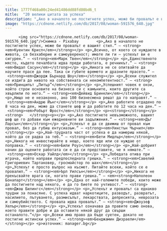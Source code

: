 ```yaml
---
title: 1777f468a00c24ed41486dd88fd80bd6_t
mitle:  "20 велики цитата за успеха"
description: "„Ако в началото не постигнете успех, може би провалът е вашият стил.” – Куентин Крисп „Всичко, от което се нуждаете в живота, са безхаберие и самоувереност; имате ли ги – успехът ви е сигурен.” – Марк Твен „Единственото място, където печалбата идва преди работата, е речникът.” – Видал Сасун „Никога не се опитвайте да научите прасе да пее. …"
image: "https://cdnone.netlify.com/db/2017/08/woman-591576_640.jpg"
---
```


          <img src="https://cdnone.netlify.com/db/2017/08/woman-591576_640.jpg"/>Снимка - Pixabay        <p>„Ако в началото не постигнете успех, може би провалът е вашият стил.” – <strong><em>Куентин Крисп</em></strong></p> <p>„Всичко, от което се нуждаете в живота, са безхаберие и самоувереност; имате ли ги – успехът ви е сигурен.” – <strong><em>Марк Твен</em></strong></p> <p>„Единственото място, където печалбата идва преди работата, е речникът.” – <strong><em>Видал Сасун</em></strong></p> <p>„Никога не се опитвайте да научите прасе да пее. Така си губите времето и дразните прасето.” – <strong><em>Джордж Бърнард Шоу</em></strong></p> <p>„Всеки служител се издига до нивото на собствената си некомпетентност.” – <strong><em>Принципът „Питър”</em></strong></p> <p>„Успешният човек е онзи, който строи основите на бизнеса си с камъните, които другите са хвърлили по него.” – <strong><em>Дейвид Бринкли</em></strong></p> <p>„Нищо не е незаконно, ако 100 бизнесмена решат да го направят.” – <strong><em>Андрю Йънг</em></strong></p> <p>„Ако работите отдадено по 8 часа на ден, може да станете шеф и да работите по 12 часа на ден.” – <strong><em>Робърт Фрост</em></strong></p> <p><strong></strong></p><strong>   </strong><p></p> <p>„Ако постигнете невъзможното, вашият шеф ще го добави към ежедневните ви задължения.” – <strong><em>Дъг Ларсън</em></strong></p> <p>„Успехът е да се движиш от провал към провал, без да губиш ентусиазъм.” – <strong><em>Уинстън Чърчил</em></strong></p> <p>„Най-трудната част от успеха е да намериш някой, който да се радва за теб.” – <strong><em>Бети Мидлър</em></strong></p> <p>„Никога не инвестирайте в нещо, което яде или се нуждае от поправка.” – <strong><em>Били Роуз</em></strong></p> <p>„Най-добрият начин да оцените работата си е да си представите, че я нямате.” – <strong><em>Оскар Уайлд</em></strong></p> <p>„Победата отива при играча, който направи предпоследната грешка.” – <strong><em>Савелий Григориевич Тартаковер, гросмайстор по шах</em></strong></p> <p>„Успехът е просто въпрос на късмет. Питайте всеки, който се е провалил.” – <strong><em>Ърл Уилсън</em></strong></p> <p>„Никога не прекъсвайте врага си, когато прави грешка.” – <em><strong>Наполеон Бонапарт</strong></em></p> <p>„Една от най-големите победи, които може да постигнете над някого, е да го биете по учтивост.” – <strong><em>Джош Билингс</em></strong></p> <p>„Успехът и провалът са еднакво трудни за понасяне. С успеха идват наркотиците, разводът, развратът, насилието, пътуването, размисълът, лекарствата, депресията, неврозата и самоубийството. С провала идва провалът.” – <strong><em>Джоузеф Хелър</em></strong></p> <p>„Успехът означава да правите само онова, което правите добре и да оставите някой друг да свърши останалото.”</p> <p>„Всеки има право да бъде суетен, докато не постигне истински успех.” – <strong><em>Бенджамин Дизраели</em></strong></p> <p>източник: manager.bg</p>        